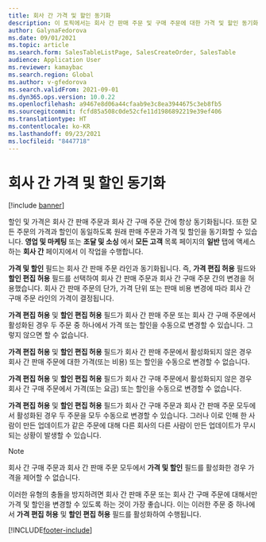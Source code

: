 ```yaml
---
title: 회사 간 가격 및 할인 동기화
description: 이 토픽에서는 회사 간 판매 주문 및 구매 주문에 대한 가격 및 할인 동기화에 대해 설명합니다.
author: GalynaFedorova
ms.date: 09/01/2021
ms.topic: article
ms.search.form: SalesTableListPage, SalesCreateOrder, SalesTable
audience: Application User
ms.reviewer: kamaybac
ms.search.region: Global
ms.author: v-gfedorova
ms.search.validFrom: 2021-09-01
ms.dyn365.ops.version: 10.0.22
ms.openlocfilehash: a9467e8d06a44cfaab9e3c8ea3944675c3eb8fb5
ms.sourcegitcommit: fcfd85a508c0de52cfe11d1986892219e39ef406
ms.translationtype: HT
ms.contentlocale: ko-KR
ms.lasthandoff: 09/23/2021
ms.locfileid: "8447718"
---
```

# <a name="synchronize-intercompany-prices-and-discounts"></a>회사 간 가격 및 할인 동기화

[!include [banner](../../includes/banner.md)]

할인 및 가격은 회사 간 판매 주문과 회사 간 구매 주문 간에 항상 동기화됩니다. 또한 모든 주문의 가격과 할인이 동일하도록 원래 판매 주문과 가격 및 할인을 동기화할 수 있습니다. **영업 및 마케팅** 또는 **조달 및 소싱** 에서 **모든 고객** 목록 페이지의 **일반** 탭에 액세스하는 **회사 간** 페이지에서 이 작업을 수행합니다.

**가격 및 할인** 필드는 회사 간 판매 주문 라인과 동기화됩니다. 즉, **가격 편집 허용** 필드와 **할인 편집 허용** 필드를 선택하여 회사 간 판매 주문과 회사 간 구매 주문 간의 변경을 허용했습니다. 회사 간 판매 주문의 단가, 가격 단위 또는 판매 비용 변경에 따라 회사 간 구매 주문 라인의 가격이 결정됩니다.

**가격 편집 허용** 및 **할인 편집 허용** 필드가 회사 간 판매 주문 또는 회사 간 구매 주문에서 활성화된 경우 두 주문 중 하나에서 가격 또는 할인을 수동으로 변경할 수 있습니다. 그렇지 않으면 할 수 없습니다.

**가격 편집 허용** 및 **할인 편집 허용** 필드가 회사 간 판매 주문에서 활성화되지 않은 경우 회사 간 판매 주문에 대한 가격(또는 비용) 또는 할인을 수동으로 변경할 수 없습니다.

**가격 편집 허용** 및 **할인 편집 허용** 필드가 회사 간 구매 주문에서 활성화되지 않은 경우 회사 간 구매 주문에서 가격(또는 요금) 또는 할인을 수동으로 변경할 수 없습니다.

**가격 편집 허용** 및 **할인 편집 허용** 필드가 회사 간 구매 주문과 회사 간 판매 주문 모두에서 활성화된 경우 두 주문을 모두 수동으로 변경할 수 있습니다. 그러나 이로 인해 한 사람이 만든 업데이트가 같은 주문에 대해 다른 회사의 다른 사람이 만든 업데이트가 무시되는 상황이 발생할 수 있습니다.

> [!NOTE]
> 회사 간 구매 주문과 회사 간 판매 주문 모두에서 **가격 및 할인** 필드를 활성화한 경우 가격을 제어할 수 없습니다.

이러한 유형의 충돌을 방지하려면 회사 간 판매 주문 또는 회사 간 구매 주문에 대해서만 가격 및 할인을 변경할 수 있도록 하는 것이 가장 좋습니다. 이는 이러한 주문 중 하나에서 **가격 편집 허용** 및 **할인 편집 허용** 필드를 활성화하여 수행됩니다.

[!INCLUDE[footer-include](../../includes/footer-banner.md)]
